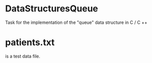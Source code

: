 # DataStructuresQueue
Task for the implementation of the "queue" data structure in C / C ++
# patients.txt
is a test data file.
